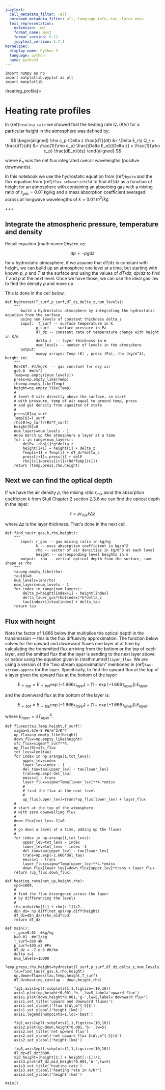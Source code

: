 ```yaml
---
jupytext:
  cell_metadata_filter: -all
  notebook_metadata_filter: all,-language_info,-toc,-latex_envs
  text_representation:
    extension: .md
    format_name: myst
    format_version: 0.12
    jupytext_version: 1.7.1
kernelspec:
  display_name: Python 3
  language: python
  name: python3
---
```


```{code-cell} ipython3
import numpy as np
import matplotlib.pyplot as plt
import matplotlib
```

(heating_profile)=
# Heating rate profiles

In {ref}`heating-rate`  we showed that the heating rate $Q_r$ (K/s) for a particular height in
the atmosphere was defined by:

$$
\begin{aligned}
\rho c_p \Delta z \frac{dT}{dt} &= \Delta E_n\\
Q_r = \frac{dT}{dt} &= \frac{1}{\rho c_p} \frac{\Delta E_n}{\Delta z} = \frac{1}{\rho c_p} \frac{dE_n}{dz}
\end{aligned}
$$

where $E_n$ was the net flux integrated overall wavelengths (positive downwards).

In this notebook we use the hydrostatic equation  from {ref}`hydro` and the flux equation
from {ref}`flux_schwartzchild` to find dT/dz as a function of height for an atmosphere with
containing an absorbing gas with a mixing ratio of $r_{gas}=0.01$ kg/kg and a mass absorption coefficient
averaged across all longwave wavelengths of $k=0.01$   $m^2/kg$.

+++

## Integrate the atmospheric pressure, temperature and density

Recall equation {math:numref}`hydro_eq`:

$$
dp = -\rho g dz
$$

for a hydrostatic atmosphere, if we assume that dT/dz is constant with height, we can
build up an atmosphere one level at a time, but starting with known $p$, $\rho$ and $T$ at the
surface and using the values of $dT/dz$, $dp/dz$  to find $T$ and $p$ at the next level.  Once
we have those, we can use the ideal gas law to find the density $\rho$ and move up.

This is done in the cell below.

```{code-cell} ipython3
def hydrostat(T_surf,p_surf,dT_dz,delta_z,num_levels):
    """
       build a hydrostatic atmosphere by integrating the hydrostatic equation from the surface,
       using num_levels of constant thickness delta_z
       input:  T_surf -- surface temperature in K
              p_surf -- surface pressure in Pa
              dT_dz -- constant rate of temperature change with height in K/m
              delta_z  -- layer thickness in m
              num_levels -- number of levels in the atmosphere
       output:
              numpy arrays: Temp (K) , press (Pa), rho (kg/m^3), height (m)
    """
    Rd=287. #J/kg/K  -- gas constant for dry air
    g=9.8  #m/s^2
    Temp=np.empty([num_levels])
    press=np.empty_like(Temp)
    rho=np.empty_like(Temp)
    height=np.empty_like(Temp)
    #
    # level 0 sits directly above the surface, so start
    # with pressure, temp of air equal to ground temp, press
    # and get density from equaiton of state
    #
    press[0]=p_surf
    Temp[0]=T_surf
    rho[0]=p_surf/(Rd*T_surf)
    height[0]=0
    num_layers=num_levels - 1
    #now march up the atmosphere a layer at a time
    for i in range(num_layers):
        delP= -rho[i]*g*delta_z
        height[i+1] = height[i] + delta_z
        Temp[i+1] = Temp[i] + dT_dz*delta_z
        press[i+1]= press[i] + delP
        rho[i+1]=press[i+1]/(Rd*Temp[i+1])
    return (Temp,press,rho,height)
```

## Next we can find the optical depth 

If we have the air density $\rho$, the mixing ratio $r_{mix}$ asnd  the absorption coefficient $k$ from Stull Chapter 2
section 2.3.6 we can find the optical depth in the layer:

$$
\tau = \rho r_{mix} k \Delta z
$$

where $\Delta z$ is the layer thickness.  That's done in the next cell.

```{code-cell} ipython3
def find_tau(r_gas,k,rho,height):
    """
       input: r_gas -- gas mixing ratio in kg/kg
              k -- mass absorption coefficient in kg/m^2
              rho -- vector of air densities in kg/m^3 at each level
              height -- corresponding level heights in m
       output:  tau -- vetical optical depth from the surface, same shape as rho
    """
    tau=np.empty_like(rho)
    tau[0]=0
    num_levels=len(rho)
    num_layers=num_levels - 1
    for index in range(num_layers):
        delta_z=height[index+1] - height[index]
        delta_tau=r_gas*rho[index]*k*delta_z
        tau[index+1]=tau[index] + delta_tau
    return tau
```

## Flux with height

Note the factor of 1.666 below that multiplies the optical depth in
the transmission -- this is the flux diffusivity approximation.  The function below
solves for the upward and downward fluxes one layer at at time by calculating
the transmitted flux arriving from the bottom or the top of each layer, and the
emitted flux that the layer is sending to the next layer above or below using the equation given in
{math:numref}`layer_flux`. We are using a version of the 
"two stream approximation" mentioned in {ref}`two-stream-approx`  for the layer. Specifically, to find the upward flux at the top of a layer given the upward flux at the bottom of the layer:

$$
E_{\uparrow top} = E_{\uparrow bot} \exp(-1.666 \tau_{layer}) + (1 - \exp(-1.666 \tau_{layer}))\,E_{layer}
$$

and the downward flux at the bottom of the layer is:

$$
E_{\downarrow bot} = E_{\downarrow top} \exp(-1.666 \tau_{layer}) + (1 - \exp(-1.666 \tau_{layer}))\,E_{layer}
$$

where $E_{layer} = \sigma T_{layer}^4$.


```{code-cell} ipython3
def fluxes(tau,Temp,height,T_surf):
    sigma=5.67e-8 #W/m^2/K^4
    up_flux=np.empty_like(height)
    down_flux=np.empty_like(height)
    sfc_flux=sigma*T_surf**4.
    up_flux[0]=sfc_flux
    tot_levs=len(tau)
    for index in np.arange(1,tot_levs):
        upper_lev=index
        lower_lev=index - 1
        del_tau=tau[upper_lev] - tau[lower_lev]
        trans=np.exp(-del_tau)
        emiss=1 - trans
        layer_flux=sigma*Temp[lower_lev]**4.*emiss
        #
        # find the flux at the next level
        #
        up_flux[upper_lev]=trans*up_flux[lower_lev] + layer_flux
    #
    # start at the top of the atmosphere
    # with zero downwelling flux
    #
    down_flux[tot_levs-1]=0
    #
    # go down a level at a time, adding up the fluxes
    #
    for index in np.arange(1,tot_levs):
        upper_lev=tot_levs - index
        lower_lev=tot_levs - index -1
        del_tau=tau[upper_lev] - tau[lower_lev]
        trans=np.exp(-1.666*del_tau)
        emiss=1 - trans
        layer_flux=sigma*Temp[upper_lev]**4.*emiss
        down_flux[lower_lev]=down_flux[upper_lev]*trans + layer_flux
    return (up_flux,down_flux)
```

```{code-cell} ipython3
def heating_rate(net_up,height,rho):
    cpd=1004.
    #
    # find the flux divergence across the layer
    # by differencing the levels
    #
    rho_mid=(rho[1:] + rho[:-1])/2.
    dEn_dz= np.diff(net_up)/np.diff(height)
    dT_dz=dEn_dz/(rho_mid*cpd)
    return dT_dz
```

```{code-cell} ipython3
def main():
    r_gas=0.01  #kg/kg
    k=0.01  #m^2/kg
    T_surf=300 #K
    p_surf=100.e3 #Pa
    dT_dz = -7.e-3 #K/km
    delta_z=1
    num_levels=15000
    Temp,press,rho,height=hydrostat(T_surf,p_surf,dT_dz,delta_z,num_levels)
    tau=find_tau(r_gas,k,rho,height)
    up,down=fluxes(tau,Temp,height,T_surf)
    dT_dz=heating_rate(up - down,height,rho)

    fig1,axis1=plt.subplots(1,1,figsize=(10,10))
    axis1.plot(up,height*0.001,'b-',lw=5,label='upward flux')
    axis1.plot(down,height*0.001,'g-',lw=5,label='downward flux')
    axis1.set_title('upward and downward fluxes')
    axis1.set_xlabel('flux $(W\,m^{-2}$')
    axis1.set_ylabel('height (km)')
    axis1.legend(numpoints=1,loc='best')

    fig2,axis2=plt.subplots(1,1,figsize=(10,10))
    axis2.plot(up-down,height*0.001,'b-',lw=5)
    axis2.set_title('net upward flux')
    axis2.set_xlabel('net upward flux $(W\,m^{-2})$')
    axis2.set_ylabel('height (km)')

    fig3,axis3=plt.subplots(1,1,figsize=(10,10))
    dT_dz=dT_dz*3600.
    mid_height=(height[1:] + height[:-1])/2.
    axis3.plot(dT_dz,mid_height*0.001,'b-',lw=5)
    axis3.set_title('heating rate')
    axis3.set_xlabel('heating rate in K/hr')
    axis3.set_ylabel('height (km)')
```

```{code-cell} ipython3
main()
```
